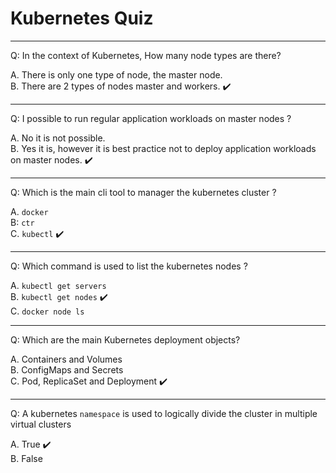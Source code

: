# Kubernetes Quiz

---
Q: In the context of Kubernetes, How many node types are there?  

A. There is only one type of node, the master node.  
B. There are 2 types of nodes master and workers. ✔️  

---
Q: I possible to run regular application workloads on master nodes ?  

A. No it is not possible.  
B. Yes it is, however it is best practice not to deploy application workloads on master nodes. ✔️  

---
Q: Which is the main cli tool to manager the kubernetes cluster ?

A. `docker`  
B: `ctr`  
C. `kubectl` ✔️  

---
Q: Which command is used to list the kubernetes nodes ?  

A. `kubectl get servers`  
B. `kubectl get nodes` ✔️  
C. `docker node ls`  

---
Q: Which are the main Kubernetes deployment objects?  

A. Containers and Volumes  
B. ConfigMaps and Secrets  
C. Pod, ReplicaSet and Deployment ✔️  

---
Q: A kubernetes `namespace` is used to logically divide the cluster in multiple virtual clusters  

A. True ✔️  
B. False  
